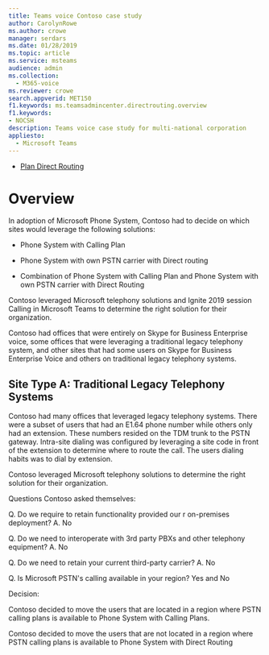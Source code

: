 ```yaml
---
title: Teams voice Contoso case study
author: CarolynRowe
ms.author: crowe
manager: serdars
ms.date: 01/28/2019
ms.topic: article
ms.service: msteams
audience: admin
ms.collection: 
  - M365-voice
ms.reviewer: crowe
search.appverid: MET150
f1.keywords: ms.teamsadmincenter.directrouting.overview
f1.keywords:
- NOCSH
description: Teams voice case study for multi-national corporation
appliesto: 
  - Microsoft Teams
---
```



- [Plan Direct Routing](direct-routing-plan.md) 

# Overview

In adoption of Microsoft Phone System, Contoso had to decide on which sites would leverage the following solutions:

- Phone System with Calling Plan 

- Phone System with own PSTN carrier with Direct routing 

- Combination of Phone System with Calling Plan and Phone System with own PSTN carrier with Direct Routing 
 
Contoso leveraged Microsoft telephony solutions and Ignite 2019 session Calling in Microsoft Teams to determine the right solution for their organization.  


Contoso had offices that were entirely on Skype for Business Enterprise voice, some offices that were leveraging a traditional legacy telephony system, and other sites that had some users on Skype for Business Enterprise Voice and others on traditional legacy telephony systems. 


## Site Type A: Traditional Legacy Telephony Systems 

Contoso had many offices that leveraged legacy telephony systems. There were a subset of users that had an E1.64 phone number while others only had an extension.  These numbers resided on the TDM trunk to the PSTN gateway.  Intra-site dialing was configured by leveraging a site code in front of the extension to determine where to route the call.  The users dialing habits was to dial by extension.   

 

Contoso leveraged Microsoft telephony solutions  to determine the right solution for their organization.  

 

Questions Contoso asked themselves: 

Q. Do we require to retain functionality provided our r on-premises deployment? A. No 

Q. Do we need to interoperate with 3rd party PBXs and other telephony equipment? A. No 

Q. Do we need to retain your current third-party carrier? A. No 

Q. Is Microsoft PSTN's calling available in your region? Yes and No 

 

Decision: 

Contoso decided to move the users that are located in a region where PSTN calling plans is available to Phone System with Calling Plans. 

Contoso decided to move the users that are not located in a region where PSTN calling plans is available to Phone System with Direct Routing 

 

 
